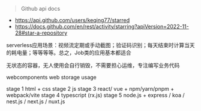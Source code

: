 
> Github api docs
- https://api.github.com/users/keqing77/starred  
- https://docs.github.com/en/rest/activity/starring?apiVersion=2022-11-28#star-a-repository



serverless应用场景：视频流定期或手动截图；验证码识别；每天结束时计算当天的耗电量；等等等等。总之，Job类的应用基本都适合

无状态的容器，无人使用会自行销毁，不需要担心运维，专注编写业务代码

webcomponents     web storage usage  

stage 1   html + css
stage 2   js
stage 3   react/ vue + npm/yarn/pnpm  + webpack/vite
stage 4  typescript   (rx.js)
stage 5  node.js  + express / koa / nest.js / next.js / nuxt.js 